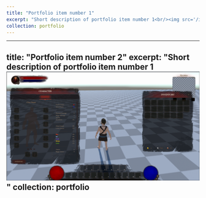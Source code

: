 ```yaml
---
title: "Portfolio item number 1"
excerpt: "Short description of portfolio item number 1<br/><img src='/images/RPG/Overview.png'>"
collection: portfolio
---
```


---
title: "Portfolio item number 2"
excerpt: "Short description of portfolio item number 1<br/><img src='/images/RPG/Inventory+Equipment.png'>"
collection: portfolio
---
